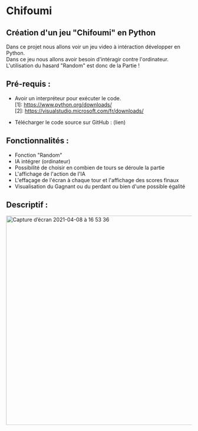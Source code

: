 # Chifoumi

## Création d'un jeu "Chifoumi" en Python
Dans ce projet nous allons voir un jeu video à intéraction développer en Python. </br>Dans ce jeu nous allons avoir besoin d'intéragir contre l'ordinateur.</br>
L'utilisation du hasard "Random" est donc de la Partie !


## Pré-requis :
- Avoir un interpréteur pour exécuter le code.</br>
    [1]: https://www.python.org/downloads/ </br>
    [2]: https://visualstudio.microsoft.com/fr/downloads/

- Télécharger le code source sur GitHub : (lien)

## Fonctionnalités :
- Fonction "Random"
- IA intégrer (ordinateur)
- Possibilité de choisir en combien de tours se déroule la partie 
- L'affichage de l'action de l'IA
- L'effaçage de l'écran à chaque tour et l'affichage des scores finaux
- Visualisation du Gagnant ou du perdant ou bien d'une possible égalité 

## Descriptif :
<img width="568" alt="Capture d’écran 2021-04-08 à 16 53 36" src="https://user-images.githubusercontent.com/71084572/114048543-f6e45500-988a-11eb-97c4-1bb27425bfce.png">

